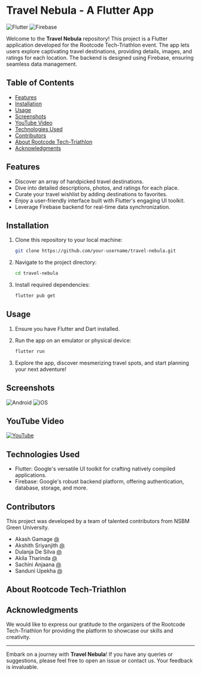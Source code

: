 # Travel Nebula - A Flutter App

![Flutter](https://img.shields.io/badge/Flutter-2.2-blue?logo=flutter)
![Firebase](https://img.shields.io/badge/Firebase-9.0-orange?logo=firebase)

Welcome to the **Travel Nebula** repository! This project is a Flutter application developed for the Rootcode Tech-Triathlon event. The app lets users explore captivating travel destinations, providing details, images, and ratings for each location. The backend is designed using Firebase, ensuring seamless data management.

## Table of Contents

- [Features](#features)
- [Installation](#installation)
- [Usage](#usage)
- [Screenshots](#screenshots)
- [YouTube Video](#YouTube-Video)
- [Technologies Used](#technologies-used)
- [Contributors](#contributors)
- [About Rootcode Tech-Triathlon](#about-rootcode-tech-triathlon)
- [Acknowledgments](#acknowledgments)

## Features

- Discover an array of handpicked travel destinations.
- Dive into detailed descriptions, photos, and ratings for each place.
- Curate your travel wishlist by adding destinations to favorites.
- Enjoy a user-friendly interface built with Flutter's engaging UI toolkit.
- Leverage Firebase backend for real-time data synchronization.


## Installation

1. Clone this repository to your local machine:

   ```bash
   git clone https://github.com/your-username/travel-nebula.git
   ```

2. Navigate to the project directory:

   ```bash
   cd travel-nebula
   ```

3. Install required dependencies:

   ```bash
   flutter pub get
   ```

## Usage

1. Ensure you have Flutter and Dart installed.

2. Run the app on an emulator or physical device:

   ```bash
   flutter run
   ```

3. Explore the app, discover mesmerizing travel spots, and start planning your next adventure!

## Screenshots

<!-- Insert captivating screenshots of the app here -->
![Android](assets/images/Android.png)
![iOS](assets/images/iOS.png)

## YouTube Video

[![YouTube](https://img.youtube.com/vi/2wTKP0Rw9Fg/0.jpg)](https://www.youtube.com/watch?v=2wTKP0Rw9Fg)

## Technologies Used

- Flutter: Google's versatile UI toolkit for crafting natively compiled applications.
- Firebase: Google's robust backend platform, offering authentication, database, storage, and more.

## Contributors

This project was developed by a team of talented contributors from NSBM Green University.

- Akash Gamage [@](https://github.com/)
- Akshith Sriyanjith [@](https://github.com/Akshisriyan)
- Dulanja De Silva [@](https://github.com/dula2000)
- Akila Tharinda [@](https://github.com/Akilap11)
- Sachini Anjaana [@](https://github.com/NSachini)
- Sanduni Upekha [@](https://github.com/SanduniUpekha)

## About Rootcode Tech-Triathlon



## Acknowledgments

We would like to express our gratitude to the organizers of the Rootcode Tech-Triathlon for providing the platform to showcase our skills and creativity.

---

Embark on a journey with **Travel Nebula**! If you have any queries or suggestions, please feel free to open an issue or contact us. Your feedback is invaluable.
